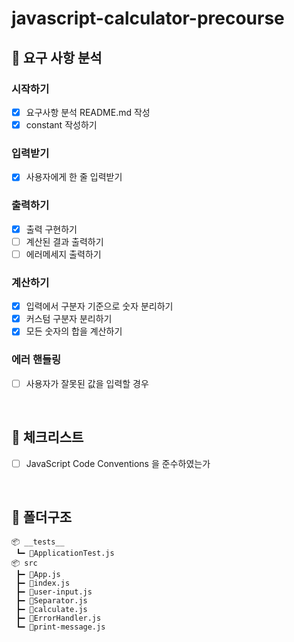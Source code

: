 # javascript-calculator-precourse

## 🚀 요구 사항 분석
### 시작하기

- [x]  요구사항 분석 README.md 작성
- [x]  constant 작성하기

### 입력받기

- [x]  사용자에게 한 줄 입력받기

### 출력하기

- [x]  출력 구현하기
- [ ]  계산된 결과 출력하기
- [ ]  에러메세지 출력하기

### 계산하기

- [x]  입력에서 구분자 기준으로 숫자 분리하기
- [x]  커스텀 구분자 분리하기
- [x]  모든 숫자의 합을 계산하기

### 에러 핸들링

- [ ]  사용자가 잘못된 값을 입력할 경우

<br/>

## 🚨 체크리스트
- [ ]  JavaScript Code Conventions 을 준수하였는가

<br/>

## 📄 폴더구조
```
📦 __tests__
 ┗━ 📜ApplicationTest.js
📦 src
 ┣━ 📜App.js
 ┣━ 📜index.js
 ┣━ 📜user-input.js
 ┣━ 📜Separator.js
 ┣━ 📜calculate.js
 ┣━ 📜ErrorHandler.js
 ┗━ 📜print-message.js
```